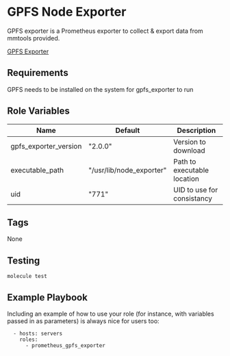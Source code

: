 GPFS Node Exporter
=========
GPFS exporter is a Prometheus exporter to collect & export data from mmtools provided.

[GPFS Exporter](https://github.com/treydock/gpfs_exporter)

Requirements
------------

GPFS needs to be installed on the system for gpfs_exporter to run

Role Variables
--------------

| Name                  | Default                  | Description                                    |
| --------------------- | ------------------------ | ---------------------------------------------- |
| gpfs_exporter_version | "2.0.0"                  | Version to download                            |
| executable_path       | "/usr/lib/node_exporter" | Path to executable location                    |
| uid                   | "771"                    | UID to use for consistancy                     |

Tags
--------------

None

Testing
--------------

`molecule test`

Example Playbook
----------------

Including an example of how to use your role (for instance, with variables passed in as parameters) is always nice for users too:

      - hosts: servers
        roles:
          - prometheus_gpfs_exporter
